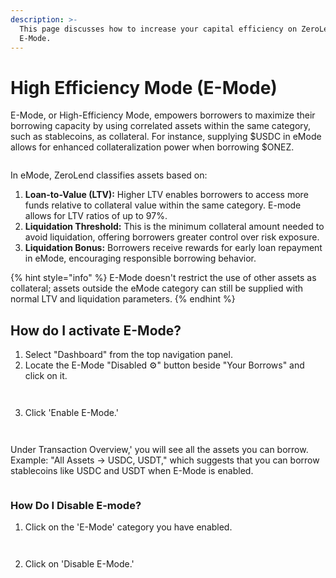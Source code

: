 ```yaml
---
description: >-
  This page discusses how to increase your capital efficiency on ZeroLend with
  E-Mode.
---
```


# High Efficiency Mode (E-Mode)

E-Mode, or High-Efficiency Mode, empowers borrowers to maximize their borrowing capacity by using correlated assets within the same category, such as stablecoins, as collateral. For instance, supplying $USDC in eMode allows for enhanced collateralization power when borrowing $ONEZ.

<figure><img src="../.gitbook/assets/ZL Doc - High-Efficiency Mode.png" alt=""><figcaption></figcaption></figure>

In eMode, ZeroLend classifies assets based on:

1. **Loan-to-Value (LTV):** Higher LTV enables borrowers to access more funds relative to collateral value within the same category. E-mode allows for LTV ratios of up to 97%.&#x20;
2. **Liquidation Threshold:** This is the minimum collateral amount needed to avoid liquidation, offering borrowers greater control over risk exposure.
3. **Liquidation Bonus:** Borrowers receive rewards for early loan repayment in eMode, encouraging responsible borrowing behavior.

{% hint style="info" %}
E-Mode doesn't restrict the use of other assets as collateral; assets outside the eMode category can still be supplied with normal LTV and liquidation parameters.
{% endhint %}

## How do I activate E-Mode?

1. Select "Dashboard" from the top navigation panel.&#x20;
2. Locate the E-Mode "Disabled ⚙️" button beside "Your Borrows" and click on it.

<figure><img src="../.gitbook/assets/image (38).png" alt=""><figcaption></figcaption></figure>

<figure><img src="../.gitbook/assets/image (39).png" alt=""><figcaption></figcaption></figure>

3. Click 'Enable E-Mode.'

<figure><img src="../.gitbook/assets/image (40).png" alt=""><figcaption></figcaption></figure>

<figure><img src="../.gitbook/assets/image (41).png" alt=""><figcaption></figcaption></figure>

Under Transaction Overview,' you will see all the assets you can borrow. Example: "All Assets → USDC, USDT," which suggests that you can borrow stablecoins like USDC and USDT when E-Mode is enabled.&#x20;

<figure><img src="../.gitbook/assets/image (42).png" alt=""><figcaption></figcaption></figure>

### How Do I Disable E-mode?

1. Click on the 'E-Mode' category you have enabled.&#x20;

<figure><img src="../.gitbook/assets/image (43).png" alt=""><figcaption></figcaption></figure>

<figure><img src="../.gitbook/assets/image (44).png" alt=""><figcaption></figcaption></figure>

2. Click on 'Disable E-Mode.'

<figure><img src="../.gitbook/assets/image (45).png" alt=""><figcaption></figcaption></figure>

<figure><img src="../.gitbook/assets/image (46).png" alt=""><figcaption></figcaption></figure>

<figure><img src="../.gitbook/assets/image (47).png" alt=""><figcaption></figcaption></figure>
